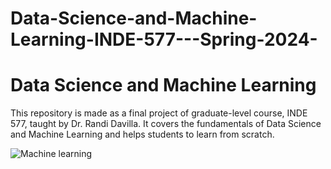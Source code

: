 # Data-Science-and-Machine-Learning-INDE-577---Spring-2024-


# Data Science and Machine Learning

This repository is made as a final project of graduate-level course, INDE 577, taught by Dr. Randi Davilla. It covers the fundamentals of Data Science and Machine Learning and helps students to learn from scratch.  

![Machine learning](Data-Science-and-Machine-Learning-INDE-577---Spring-2024-/Images/ML_1.jpg
)

